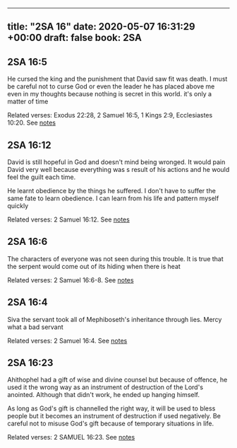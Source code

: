 
---
title: "2SA 16"
date: 2020-05-07 16:31:29 +00:00
draft: false
book: 2SA
---

## 2SA 16:5

He cursed the king and the punishment that David saw fit was death. I must be careful not to curse God or even the leader he has placed above me even in my thoughts because nothing is secret in this world. it's only a matter of time

Related verses: Exodus 22:28, 2 Samuel 16:5, 1 Kings 2:9, Ecclesiastes 10:20. See [notes](https://my.bible.com/notes/3424339591917461859)


## 2SA 16:12

David is still hopeful in God and doesn't mind being wronged. It would pain David very well because everything was s result of his actions and he would feel the guilt each time.

He learnt obedience by the things he suffered. I don't have to suffer the same fate to learn obedience. I can learn from his life and pattern myself quickly

Related verses: 2 Samuel 16:12. See [notes](https://my.bible.com/notes/3415424139858272466)


## 2SA 16:6

The characters of everyone was not seen during this trouble. It is true that the serpent would come out of its hiding when there is heat

Related verses: 2 Samuel 16:6-8. See [notes](https://my.bible.com/notes/3415422772322230471)


## 2SA 16:4

Siva the servant took all of Mephiboseth's inheritance through lies. Mercy what a bad servant

Related verses: 2 Samuel 16:4. See [notes](https://my.bible.com/notes/3415421255125033142)


## 2SA 16:23

Ahithophel had a gift of wise and divine counsel but because of offence, he used it the wrong way as an instrument of destruction of the Lord's anointed. Although that didn't work, he ended up hanging himself.

As long as God's gift is channelled the right way, it will be used to bless people but it becomes an instrument of destruction if used negatively. Be careful not to misuse God's gift because of temporary situations in life.

Related verses: 2 SAMUEL 16:23. See [notes](https://my.bible.com/notes/2645708844600910713)

